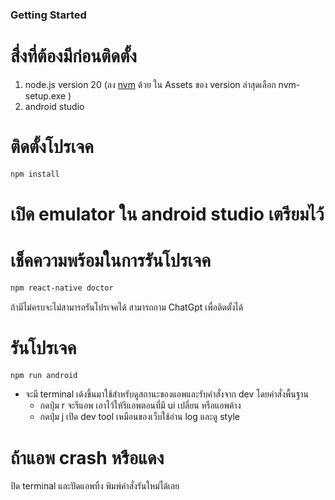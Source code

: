 ### Getting Started

# สื่งที่ต้องมีก่อนติดตั้ง
1. node.js version 20 (ลง [nvm](https://github.com/coreybutler/nvm-windows/releases) ด้วย ใน Assets ของ version ล่าสุดเลือก nvm-setup.exe )
2. android studio

# ติดตั้งโปรเจค
```sh
npm install
```

# เปิด emulator ใน android studio เตรียมไว้

# เช็คความพร้อมในการรันโปรเจค
```sh
npm react-native doctor
```
ถ้ามีไม่ครบจะไม่สามารถรันโปรเจคได้ สามารถถาม ChatGpt เพื่อติดตั้งได้

# รันโปรเจค
```sh
npm run android
```

- จะมี terminal เด้งขึ้นมาใช้สำหรับดูสถานะของแอพและรับคำสั่งจาก dev โดยคำสั่งพื้นฐาน
    - กดปุ่ม r จะรีแอพ เอาไว้ให้รีแอพตอนที่มี ui เปลี่ยน หรือแอพค้าง
    - กดปุ่ม j เปิด dev tool เหมือนของเว็บใช้อ่าน log และดู style

# ถ้าแอพ crash หรือแดง
ปิด terminal และปัดแอพทิ้ง พิมพ์คำสั่งรันใหม่ได้เลย